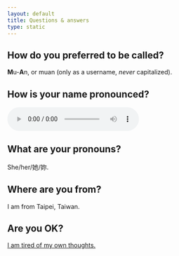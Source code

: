 ```yaml
---
layout: default
title: Questions & answers
type: static
---
```



## How do you preferred to be called?

**M**u-**A**n, or muan (only as a username, _never_ capitalized).

## How is your name pronounced?

<audio src="/assets/name.m4a" controls></audio>

## What are your pronouns?

She/her/她/妳.

## Where are you from?

I am from Taipei, Taiwan.

## Are you OK?

[I am tired of my own thoughts.](https://muan.co/notes/2023-09-06-uu)
